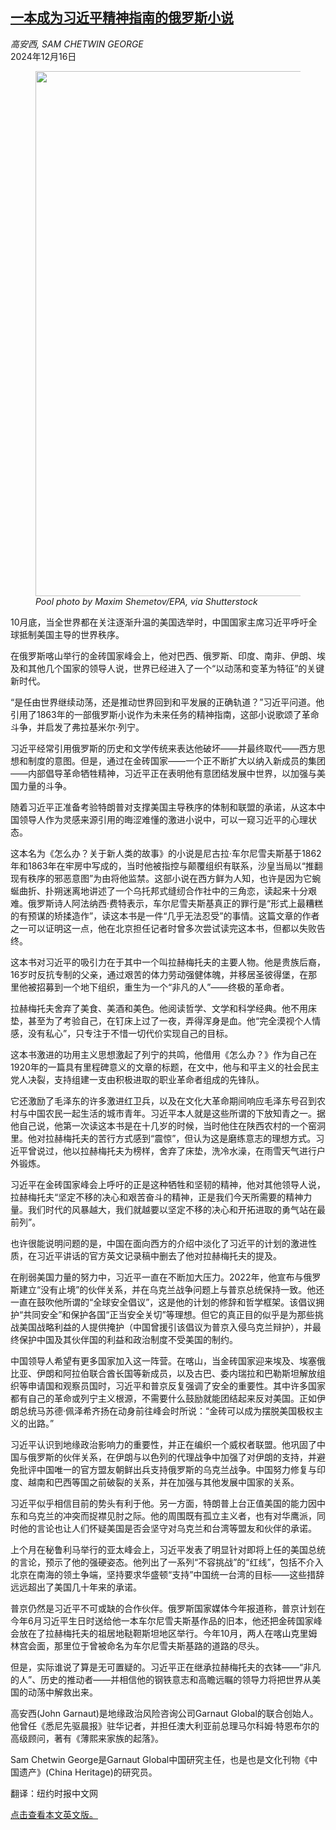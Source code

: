 <!--1734323822000-->
[一本成为习近平精神指南的俄罗斯小说](https://cn.nytimes.com/opinion/20241216/china-brics-xi-jinping-trump/)
------

<address>高安西, SAM CHETWIN GEORGE</address><time pudate="2024-12-16 11:59:24" datetime="2024-12-16 11:59:24">2024年12月16日</time><figure><img src="https://images.weserv.nl/?url=static01.nyt.com/images/2024/12/15/multimedia/15-vhbl/15-vhbl-master1050.jpg" width="1050" height="840"><figcaption> <cite>Pool photo by Maxim Shemetov/EPA, via Shutterstock</cite></figcaption></figure><section><p>10月底，当全世界都在关注逐渐升温的美国选举时，中国国家主席习近平呼吁全球抵制美国主导的世界秩序。</p><p>在俄罗斯喀山举行的金砖国家峰会上，他对巴西、俄罗斯、印度、南非、伊朗、埃及和其他几个国家的领导人说，世界已经进入了一个“以动荡和变革为特征”的关键新时代。</p><p>“是任由世界继续动荡，还是推动世界回到和平发展的正确轨道？”习近平问道。他引用了1863年的一部俄罗斯小说作为未来任务的精神指南，这部小说歌颂了革命斗争，并启发了弗拉基米尔·列宁。</p><p>习近平经常引用俄罗斯的历史和文学传统来表达他破坏——并最终取代——西方思想和制度的意图。但是，通过在金砖国家——一个正不断扩大以纳入新成员的集团——内部倡导革命牺牲精神，习近平正在表明他有意团结发展中世界，以加强与美国力量的斗争。</p><p>随着习近平正准备考验特朗普对支撑美国主导秩序的体制和联盟的承诺，从这本中国领导人作为灵感来源引用的晦涩难懂的激进小说中，可以一窥习近平的心理状态。</p><p>这本名为《怎么办？关于新人类的故事》的小说是尼古拉·车尔尼雪夫斯基于1862年和1863年在牢房中写成的，当时他被指控与颠覆组织有联系，沙皇当局以“推翻现有秩序的邪恶意图”为由将他监禁。这部小说在西方鲜为人知，也许是因为它蜿蜒曲折、扑朔迷离地讲述了一个乌托邦式缝纫合作社中的三角恋，读起来十分艰难。俄罗斯诗人阿法纳西·费特表示，车尔尼雪夫斯基真正的罪行是“形式上最糟糕的有预谋的矫揉造作”，读这本书是一件“几乎无法忍受”的事情。这篇文章的作者之一可以证明这一点，他在北京担任记者时曾多次尝试读完这本书，但都以失败告终。</p><p>这本书对习近平的吸引力在于其中一个叫拉赫梅托夫的主要人物。他是贵族后裔，16岁时反抗专制的父亲，通过艰苦的体力劳动强健体魄，并移居圣彼得堡，在那里他被招募到一个地下组织，重生为一个“非凡的人”——终极的革命者。</p><p>拉赫梅托夫舍弃了美食、美酒和美色。他阅读哲学、文学和科学经典。他不用床垫，甚至为了考验自己，在钉床上过了一夜，弄得浑身是血。他“完全漠视个人情感，没有私心”，只专注于不惜一切代价实现自己的目标。</p><p>这本书激进的功用主义思想激起了列宁的共鸣，他借用《怎么办？》作为自己在1920年的一篇具有里程碑意义的文章的标题，在文中，他与和平主义的社会民主党人决裂，支持组建一支由积极进取的职业革命者组成的先锋队。</p><p>它还激励了毛泽东的许多激进红卫兵，以及在文化大革命期间响应毛泽东号召到农村与中国农民一起生活的城市青年。习近平本人就是这些所谓的下放知青之一。据他自己说，他第一次读这本书是在十几岁的时候，当时他住在陕西农村的一个窑洞里。他对拉赫梅托夫的苦行方式感到“震惊”，但认为这是磨练意志的理想方式。习近平曾说过，他以拉赫梅托夫为榜样，舍弃了床垫，洗冷水澡，在雨雪天气进行户外锻炼。</p><p>习近平在金砖国家峰会上呼吁的正是这种牺牲和坚韧的精神，他对其他领导人说，拉赫梅托夫“坚定不移的决心和艰苦奋斗的精神，正是我们今天所需要的精神力量。我们时代的风暴越大，我们就越要以坚定不移的决心和开拓进取的勇气站在最前列”。</p><p>也许很能说明问题的是，中国在面向西方的介绍中淡化了习近平的计划的激进性质，在习近平讲话的官方英文记录稿中删去了他对拉赫梅托夫的提及。</p><p>在削弱美国力量的努力中，习近平一直在不断加大压力。2022年，他宣布与俄罗斯建立“没有止境”的伙伴关系，并在乌克兰战争问题上与普京总统保持一致。他还一直在鼓吹他所谓的“全球安全倡议”，这是他的计划的修辞和哲学框架。该倡议拥护“共同安全”和保护各国“正当安全关切”等理想。但它的真正目的似乎是为那些挑战美国战略利益的人提供掩护（中国曾援引该倡议为普京入侵乌克兰辩护），并最终保护中国及其伙伴国的利益和政治制度不受美国的制约。</p><p>中国领导人希望有更多国家加入这一阵营。在喀山，当金砖国家迎来埃及、埃塞俄比亚、伊朗和阿拉伯联合酋长国等新成员，以及古巴、委内瑞拉和巴勒斯坦解放组织等申请国和观察员国时，习近平和普京反复强调了安全的重要性。其中许多国家都有自己的革命或列宁主义根源，不需要什么鼓励就能团结起来反对美国。正如伊朗总统马苏德·佩泽希齐扬在动身前往峰会时所说：“金砖可以成为摆脱美国极权主义的出路。”</p><p>习近平认识到地缘政治影响力的重要性，并正在编织一个威权者联盟。他巩固了中国与俄罗斯的伙伴关系，在伊朗与以色列的代理战争中加强了对伊朗的支持，并避免批评中国唯一的官方盟友朝鲜出兵支持俄罗斯的乌克兰战争。中国努力修复与印度、越南和巴西等国之前破裂的关系，并在加强与其他发展中国家的关系。</p><p>习近平似乎相信目前的势头有利于他。另一方面，特朗普上台正值美国的能力因中东和乌克兰的冲突而捉襟见肘之际。他的周围既有孤立主义者，也有对华鹰派，同时他的言论也让人们怀疑美国是否会坚守对乌克兰和台湾等盟友和伙伴的承诺。</p><p>上个月在秘鲁利马举行的亚太峰会上，习近平发表了明显针对即将上任的美国总统的言论，预示了他的强硬姿态。他列出了一系列“不容挑战”的“红线”，包括不介入北京在南海的领土争端，坚持要求华盛顿“支持”中国统一台湾的目标——这些措辞远远超出了美国几十年来的承诺。</p><p>普京仍然是习近平不可或缺的合作伙伴。俄罗斯国家媒体今年报道称，普京计划在今年6月习近平生日时送给他一本车尔尼雪夫斯基作品的旧本，他还把金砖国家峰会放在了拉赫梅托夫的祖居地鞑靼斯坦地区举行。今年10月，两人在喀山克里姆林宫会面，那里位于曾被命名为车尔尼雪夫斯基路的道路的尽头。</p><p>但是，实际谁说了算是无可置疑的。习近平正在继承拉赫梅托夫的衣钵——“非凡的人”、历史的推动者——并相信他的钢铁意志和高瞻远瞩的领导力将把世界从美国的动荡中解救出来。</p></section><footer><p>高安西(John Garnaut)是地缘政治风险咨询公司Garnaut Global的联合创始人。他曾任《悉尼先驱晨报》驻华记者，并担任澳大利亚前总理马尔科姆·特恩布尔的高级顾问，著有《薄熙来家族的起落》。</p><p>Sam Chetwin George是Garnaut Global中国研究主任，也是也是文化刊物《中国遗产》(China Heritage)的研究员。</p><p>翻译：纽约时报中文网</p><p><a rel="nofollow" target="_blank" href="https://www.nytimes.com/2024/12/15/opinion/china-brics-xi-jinping-trump.html">点击查看本文英文版。</a></p></footer>
